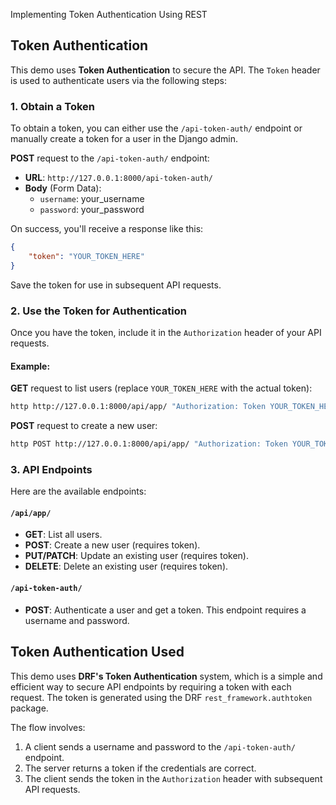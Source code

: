 Implementing Token Authentication Using REST


## Token Authentication

This demo uses **Token Authentication** to secure the API. The `Token` header is used to authenticate users via the following steps:

### 1. Obtain a Token

To obtain a token, you can either use the `/api-token-auth/` endpoint or manually create a token for a user in the Django admin.

**POST** request to the `/api-token-auth/` endpoint:

- **URL**: `http://127.0.0.1:8000/api-token-auth/`
- **Body** (Form Data):
  - `username`: your_username
  - `password`: your_password

On success, you'll receive a response like this:

```json
{
    "token": "YOUR_TOKEN_HERE"
}
```

Save the token for use in subsequent API requests.

### 2. Use the Token for Authentication

Once you have the token, include it in the `Authorization` header of your API requests.

#### Example:
**GET** request to list users (replace `YOUR_TOKEN_HERE` with the actual token):

```bash
http http://127.0.0.1:8000/api/app/ "Authorization: Token YOUR_TOKEN_HERE"
```

**POST** request to create a new user:

```bash
http POST http://127.0.0.1:8000/api/app/ "Authorization: Token YOUR_TOKEN_HERE" username="newuser" password="password" email="newuser@example.com"
```

### 3. API Endpoints

Here are the available endpoints:

#### `/api/app/`
- **GET**: List all users.
- **POST**: Create a new user (requires token).
- **PUT/PATCH**: Update an existing user (requires token).
- **DELETE**: Delete an existing user (requires token).

#### `/api-token-auth/`
- **POST**: Authenticate a user and get a token. This endpoint requires a username and password.

## Token Authentication Used

This demo uses **DRF's Token Authentication** system, which is a simple and efficient way to secure API endpoints by requiring a token with each request. The token is generated using the DRF `rest_framework.authtoken` package.

The flow involves:
1. A client sends a username and password to the `/api-token-auth/` endpoint.
2. The server returns a token if the credentials are correct.
3. The client sends the token in the `Authorization` header with subsequent API requests.
